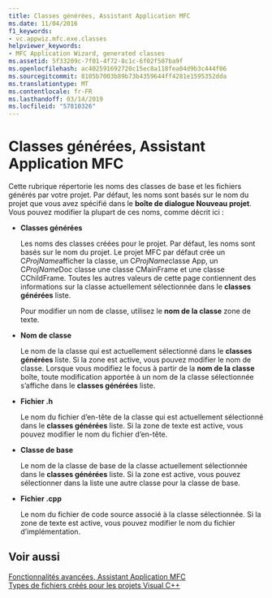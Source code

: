 ```yaml
---
title: Classes générées, Assistant Application MFC
ms.date: 11/04/2016
f1_keywords:
- vc.appwiz.mfc.exe.classes
helpviewer_keywords:
- MFC Application Wizard, generated classes
ms.assetid: 5f33209c-7f01-4f72-8c1c-6f02f507ba9f
ms.openlocfilehash: ac402591692720c15ec8a118fea04d9b3c444f06
ms.sourcegitcommit: 8105b7003b89b73b4359644ff4281e1595352dda
ms.translationtype: MT
ms.contentlocale: fr-FR
ms.lasthandoff: 03/14/2019
ms.locfileid: "57810326"
---
```

# <a name="generated-classes-mfc-application-wizard"></a>Classes générées, Assistant Application MFC

Cette rubrique répertorie les noms des classes de base et les fichiers générés par votre projet. Par défaut, les noms sont basés sur le nom du projet que vous avez spécifié dans le **boîte de dialogue Nouveau projet**. Vous pouvez modifier la plupart de ces noms, comme décrit ici :

- **Classes générées**

   Les noms des classes créées pour le projet. Par défaut, les noms sont basés sur le nom du projet. Le projet MFC par défaut crée un C*ProjName*afficher la classe, un C*ProjName*classe App, un C*ProjName*Doc classe une classe CMainFrame et une classe CChildFrame. Toutes les autres valeurs de cette page contiennent des informations sur la classe actuellement sélectionnée dans le **classes générées** liste.

   Pour modifier un nom de classe, utilisez le **nom de la classe** zone de texte.

- **Nom de classe**

   Le nom de la classe qui est actuellement sélectionné dans le **classes générées** liste. Si la zone est active, vous pouvez modifier le nom de classe. Lorsque vous modifiez le focus à partir de la **nom de la classe** boîte, toute modification apportée à un nom de la classe sélectionnée s’affiche dans le **classes générées** liste.

- **Fichier .h**

   Le nom du fichier d’en-tête de la classe qui est actuellement sélectionné dans le **classes générées** liste. Si la zone de texte est active, vous pouvez modifier le nom du fichier d’en-tête.

- **Classe de base**

   Le nom de la classe de base de la classe actuellement sélectionnée dans le **classes générées** liste. Si la zone est active, vous pouvez sélectionner dans la liste une autre classe pour la classe de base.

- **Fichier .cpp**

   Le nom du fichier de code source associé à la classe sélectionnée. Si la zone de texte est active, vous pouvez modifier le nom du fichier d’implémentation.

## <a name="see-also"></a>Voir aussi

[Fonctionnalités avancées, Assistant Application MFC](../../mfc/reference/advanced-features-mfc-application-wizard.md)<br/>
[Types de fichiers créés pour les projets Visual C++](../../build/reference/file-types-created-for-visual-cpp-projects.md)

